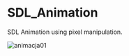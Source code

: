 # SDL_Animation
SDL Animation using pixel manipulation.


![animacja01](https://cloud.githubusercontent.com/assets/24405506/26371188/4cc01cb8-3ffa-11e7-9442-07cc64540bc4.gif)
